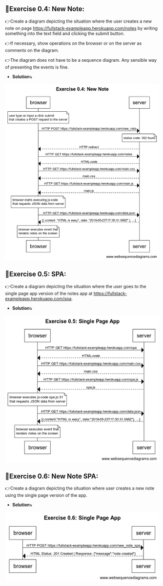 ## 📝Exercise 0.4: New Note:
👉Create a diagram depicting the situation where the user creates a new note on page https://fullstack-exampleapp.herokuapp.com/notes by writing something into the text field and clicking the submit button.

👉If necessary, show operations on the browser or on the server as comments on the diagram.

👉The diagram does not have to be a sequence diagram. Any sensible way of presenting the events is fine.


* __Solution⤵__

![Part0-Solution-0.4](./exercise_0_4_new_note.png)

## 📝Exercise 0.5: SPA:
👉Create a diagram depicting the situation where the user goes to the single page app version of the notes app at https://fullstack-exampleapp.herokuapp.com/spa.

* __Solution⤵__

![Part0-Solution-0.5](./exercise_0_5_spa.png)

## 📝Exercise 0.6: New Note SPA:
👉Create a diagram depicting the situation where user creates a new note using the single page version of the app.

* __Solution⤵__

![Part0-Solution-0.6](./exercise_0_6_spa.png)
